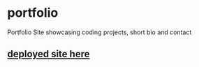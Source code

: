 # portfolio
Portfolio Site showcasing coding projects, short bio and contact

## [deployed site here](http://dodgedesign.io/)
